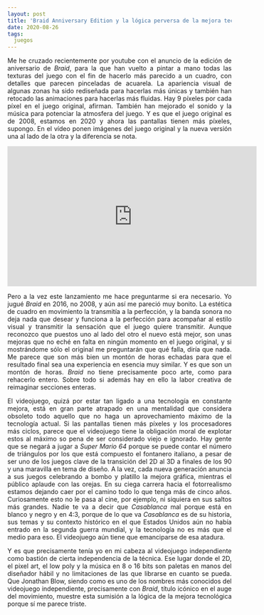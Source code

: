 ```yaml
---
layout: post
title: 'Braid Anniversary Edition y la lógica perversa de la mejora tecnológica'
date: 2020-08-26
tags:
  juegos
---
```

<p style='text-align: justify;'>Me he cruzado recientemente por youtube con el anuncio de la edición de aniversario de <i>Braid</i>, para la que han vuelto a pintar a mano todas las texturas del juego con el fin de hacerlo más parecido a un cuadro, con detalles que parecen pinceladas de acuarela. La apariencia visual de algunas zonas ha sido rediseñada para hacerlas más únicas y también han retocado las animaciones para hacerlas más fluidas. Hay 9 píxeles por cada píxel en el juego original, afirman. También han mejorado el sonido y la música para potenciar la atmosfera del juego. Y es que el juego original es de 2008, estamos en 2020 y ahora las pantallas tienen más píxeles, supongo. En el vídeo ponen imágenes del juego original y la nueva versión una al lado de la otra y la diferencia se nota.</p>

<iframe width="560" height="315" src="https://www.youtube.com/embed/IM-gTvdkfvc" frameborder="0" allow="accelerometer; autoplay; encrypted-media; gyroscope; picture-in-picture" allowfullscreen></iframe>

<p style='text-align: justify;'>Pero a la vez este lanzamiento me hace preguntarme si era necesario. Yo jugué <i>Braid</i> en 2016, no 2008, y aún así me pareció muy bonito. La estética de cuadro en movimiento la transmitía a la perfección, y la banda sonora no deja nada que desear y funciona a la perfección para acompañar al estilo visual y transmitir la sensación que el juego quiere transmitir. Aunque reconozco que puestos uno al lado del otro el nuevo está mejor, son unas mejoras que no eché en falta en ningún momento en el juego original, y si mostrándome sólo el original me preguntarán que qué falla, diría que nada. Me parece que son más bien un montón de horas echadas para que el resultado final sea una experiencia en esencia muy similar. Y es que son un montón de horas. <i>Braid</i> no tiene precisamente poco arte, como para rehacerlo entero. Sobre todo si además hay en ello la labor creativa de reimaginar secciones enteras.</p>

<p style='text-align: justify;'>El videojuego, quizá por estar tan ligado a una tecnología en constante mejora, está en gran parte atrapado en una mentalidad que considera obsoleto todo aquello que no haga un aprovechamiento máximo de la tecnología actual. Si las pantallas tienen más píxeles y los procesadores más ciclos, parece que el videojuego tiene la obligación moral de explotar estos al máximo so pena de ser considerado viejo e ignorado. Hay gente que se negará a jugar a <i>Super Mario 64</i> porque se puede contar el número de triángulos por los que está compuesto el fontanero italiano, a pesar de ser uno de los juegos clave de la transición del 2D al 3D a finales de los 90 y una maravilla en tema de diseño. A la vez, cada nueva generación anuncia a sus juegos celebrando a bombo y platillo la mejora gráfica, mientras el público aplaude con las orejas. En su ciega carrera hacia el fotorrealismo estamos dejando caer por el camino todo lo que tenga más de cinco años. Curiosamente esto no le pasa al cine, por ejemplo, ni siquiera en sus saltos más grandes. Nadie te va a decir que <i>Casablanca</i> mal porque está en blanco y negro y en 4:3, porque de lo que va <i>Casablanca</i> es de su historia, sus temas y su contexto histórico en el que Estados Unidos aún no había entrado en la segunda guerra mundial, y la tecnología no es más que el medio para eso. El videojuego aún tiene que emanciparse de esa atadura.</p>

<p style='text-align: justify;'>Y es que precisamente tenía yo en mi cabeza al videojuego independiente como bastión de cierta independencia de la técnica. Ese lugar donde el 2D, el pixel art, el low poly y la música en 8 o 16 bits son paletas en manos del diseñador hábil y no limitaciones de las que librarse en cuanto se pueda. Que Jonathan Blow, siendo como es uno de los nombres más conocidos del videojuego independiente, precisamente con <i>Braid</i>, título icónico en el auge del movimiento, muestre esta sumisión a la lógica de la mejora tecnológica porque sí me parece triste.</p>
